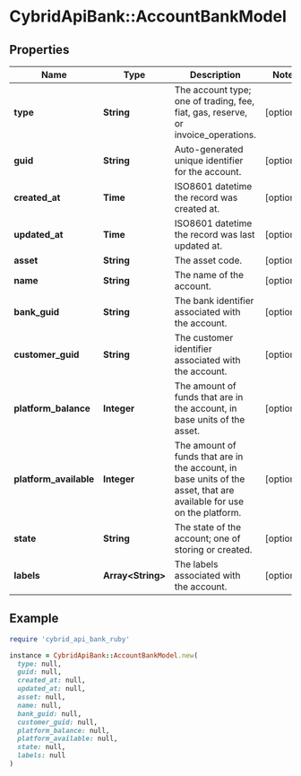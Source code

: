 # CybridApiBank::AccountBankModel

## Properties

| Name | Type | Description | Notes |
| ---- | ---- | ----------- | ----- |
| **type** | **String** | The account type; one of trading, fee, fiat, gas, reserve, or invoice_operations. | [optional] |
| **guid** | **String** | Auto-generated unique identifier for the account. | [optional] |
| **created_at** | **Time** | ISO8601 datetime the record was created at. | [optional] |
| **updated_at** | **Time** | ISO8601 datetime the record was last updated at. | [optional] |
| **asset** | **String** | The asset code. | [optional] |
| **name** | **String** | The name of the account. | [optional] |
| **bank_guid** | **String** | The bank identifier associated with the account. | [optional] |
| **customer_guid** | **String** | The customer identifier associated with the account. | [optional] |
| **platform_balance** | **Integer** | The amount of funds that are in the account, in base units of the asset. | [optional] |
| **platform_available** | **Integer** | The amount of funds that are in the account, in base units of the asset, that are available for use on the platform. | [optional] |
| **state** | **String** | The state of the account; one of storing or created. | [optional] |
| **labels** | **Array&lt;String&gt;** | The labels associated with the account. | [optional] |

## Example

```ruby
require 'cybrid_api_bank_ruby'

instance = CybridApiBank::AccountBankModel.new(
  type: null,
  guid: null,
  created_at: null,
  updated_at: null,
  asset: null,
  name: null,
  bank_guid: null,
  customer_guid: null,
  platform_balance: null,
  platform_available: null,
  state: null,
  labels: null
)
```

